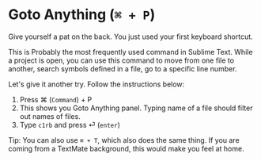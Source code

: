 Goto Anything (`⌘ + P`)
=======================

Give yourself a pat on the back. You just used your first keyboard shortcut.

This is Probably the most frequently used command in Sublime Text. While a
project is open, you can use this command to move from one file to another,
search symbols defined in a file, go to a specific line number.

Let's give it another try. Follow the instructions below:

1. Press ⌘ (`Command`) + P
2. This shows you Goto Anything panel. Typing name of a file should filter out
   names of files.
3. Type `c1rb` and press ⏎ (`enter`)

Tip: You can also use `⌘ + T`, which also does the same thing. If you are
coming from a TextMate background, this would make you feel at home.